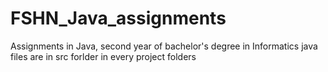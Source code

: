 # FSHN_Java_assignments
Assignments in Java, second year of bachelor's degree in Informatics
java files are in src forlder in every project folders
